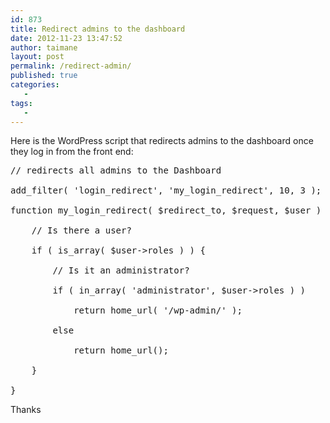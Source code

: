 ```yaml
---
id: 873
title: Redirect admins to the dashboard
date: 2012-11-23 13:47:52
author: taimane
layout: post
permalink: /redirect-admin/
published: true
categories:
   -
tags:
   -
---
```

Here is the WordPress script that redirects admins to the dashboard once they log in from the front end:

<pre class="prettyprint">// redirects all admins to the Dashboard
add_filter( 'login_redirect', 'my_login_redirect', 10, 3 );
function my_login_redirect( $redirect_to, $request, $user ) {
	// Is there a user?
	if ( is_array( $user->roles ) ) {
		// Is it an administrator?
		if ( in_array( 'administrator', $user->roles ) )
			return home_url( '/wp-admin/' );
		else
			return home_url();		
	}
}</pre>

Thanks  

